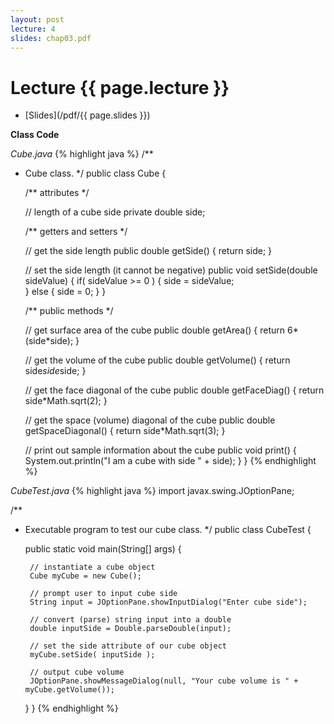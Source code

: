 ```yaml
---
layout: post
lecture: 4
slides: chap03.pdf
---
```


Lecture {{ page.lecture }}
==========================

- [Slides](/pdf/{{ page.slides }})

**Class Code**

*Cube.java*
{% highlight java %}
/**
 * Cube class.
 */
public class Cube {

	/** attributes */
	
	// length of a cube side
	private double side;
	
	/** getters and setters */
	
	// get the side length
	public double getSide() {
		return side;
	}

	// set the side length (it cannot be negative)
	public void setSide(double sideValue) {
		if( sideValue >= 0 ) {
			side = sideValue;			
		}
		else {
			side = 0;
		}
	}
	
	/** public methods */

	// get surface area of the cube
	public double getArea() {
		return 6*(side*side);
	}
	
	// get the volume of the cube
	public double getVolume() {
		return side*side*side;
	}
	
	// get the face diagonal of the cube
	public double getFaceDiag() {
		return side*Math.sqrt(2);
	}
	
	// get the space (volume) diagonal of the cube
	public double getSpaceDiagonal() {
		return side*Math.sqrt(3);
	}
	
	// print out sample information about the cube
	public void print() {
		System.out.println("I am a cube with side " + side);
	}
}
{% endhighlight %}

*CubeTest.java*
{% highlight java %}
import javax.swing.JOptionPane;

/**
 * Executable program to test our cube class.
 */
public class CubeTest {

	public static void main(String[] args) {		
		
		// instantiate a cube object
		Cube myCube = new Cube();
		
		// prompt user to input cube side 
		String input = JOptionPane.showInputDialog("Enter cube side");
		
		// convert (parse) string input into a double
		double inputSide = Double.parseDouble(input);
		
		// set the side attribute of our cube object
		myCube.setSide( inputSide );
		
		// output cube volume 
		JOptionPane.showMessageDialog(null, "Your cube volume is " + myCube.getVolume());
	}
}
{% endhighlight %}
